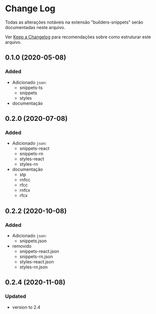 # Change Log

Todas as alterações notáveis ​​na extensão "builders-snippets" serão documentadas neste arquivo.

Ver [Keep a Changelog](https://keepachangelog.com/pt-BR/1.0.0/) para recomendações sobre como estruturar este arquivo.

<a name="0.0.1"></a>

## 0.1.0 (2020-05-08)
### Added
- Adicionado `json`:
    - snippets-ts
    - snippets
    - styles
- documentação

## 0.2.0 (2020-07-08)
### Added
- Adicionado `json`:
    - snippets-react
    - snippets-rn
    - styles-react
    - styles-rn
- documentação
    - stp
    - rnfcc
    - rfcc
    - rnfcx
    - rfcx

## 0.2.2 (2020-10-08)
### Added
- Adicionado `json`:
    - snippets.json
- removido
    - snippets-react.json
    - snippets-rn.json
    - styles-react.json
    - styles-rn.json

## 0.2.4 (2020-11-08)
### Updated
- version to 2.4